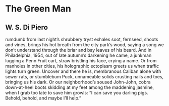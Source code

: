 # The Green Man
## W. S. Di Piero
rumdumb from last night’s shrubbery tryst
exhales soot, fernseed, shoots and vines,
brings his hot breath from the city park’s wood,
saying a song we don’t understand
through the briar and bay leaves of his beard.
And in Philadelphia, 1954,
out of late autumn’s darkening he came,
a junkman lugging a Penn Fruit cart,
straw bristling his face, crying a name.
Or from manholes in other cities,
his holographic ectoplasm greets us
when traffic lights turn green.
Uncover and there he is, membranous
Caliban alone with sewer rats,
or stumblebum Puck, unnameable solids
crusting nails and toes, bringing us his dark.
Or our neighborhood’s soused John-John,
cobra down-at-heel boots skidding
at my feet among the maddening jasmine,
when I grab too late to save him growls:
“I can save you darling pigs.
Behold, behold, and maybe I’ll help.”